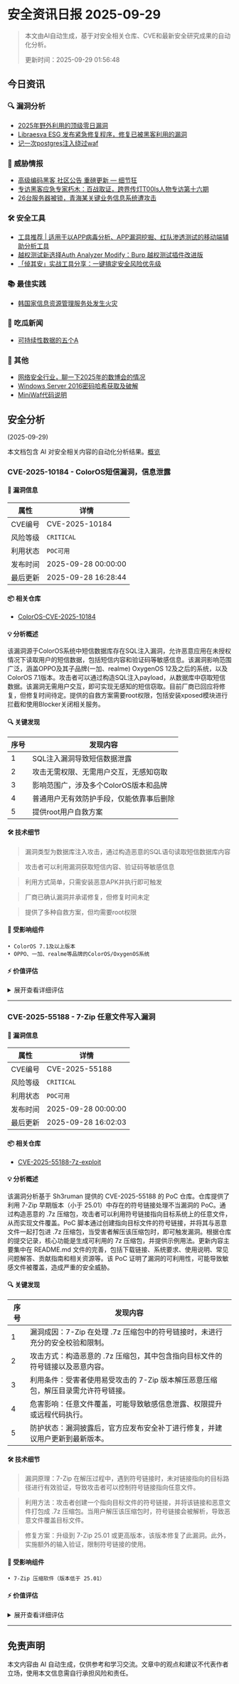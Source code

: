 
# 安全资讯日报 2025-09-29

> 本文由AI自动生成，基于对安全相关仓库、CVE和最新安全研究成果的自动化分析。
> 
> 更新时间：2025-09-29 01:56:48

<!-- more -->

## 今日资讯

### 🔍 漏洞分析

* [2025年野外利用的顶级零日漏洞](https://mp.weixin.qq.com/s?__biz=MzA5MzU5MzQzMA==&mid=2652118639&idx=2&sn=aaff3a81842b60dd7cc757dfc6dd17fa)
* [Libraesva ESG 发布紧急修复程序，修复已被黑客利用的漏洞](https://mp.weixin.qq.com/s?__biz=Mzg3ODY0NTczMA==&mid=2247493624&idx=1&sn=26ca6b0cc8815f0847b1d97c3512b551)
* [记一次postgres注入绕过waf](https://mp.weixin.qq.com/s?__biz=MzU2NDY2OTU4Nw==&mid=2247524073&idx=1&sn=27f3efd7d72fa0f1b44348ba5a59393d)

### 🎯 威胁情报

* [高级编码黑客 社区公告 重磅更新 — 细节狂](https://mp.weixin.qq.com/s?__biz=MzU5Njg5NzUzMw==&mid=2247491957&idx=1&sn=8983b900dde35ec3ef2f6971104c588b)
* [专访黑客应急专家朽木：百战取证，跨界传灯T00ls人物专访第十六期](https://mp.weixin.qq.com/s?__biz=MzI3Njc1MjcxMg==&mid=2247496464&idx=1&sn=b2cb96edba653ac28b3432ac8f3a2912)
* [26台服务器被锁，青海某关键业务信息系统遭攻击](https://mp.weixin.qq.com/s?__biz=Mzg2NjY2MTI3Mg==&mid=2247501845&idx=1&sn=e1408b9d8212e7910f6aa5f0481976de)

### 🛠️ 安全工具

* [工具推荐 | 适用于以APP病毒分析、APP漏洞挖掘、红队渗透测试的移动端辅助分析工具](https://mp.weixin.qq.com/s?__biz=MzkwNjczOTQwOA==&mid=2247495955&idx=1&sn=484dd3168fab8c4dbb19cf3bd602bf4a)
* [越权测试新选择Auth Analyzer Modify：Burp 越权测试插件改进版](https://mp.weixin.qq.com/s?__biz=Mzg3ODE2MjkxMQ==&mid=2247495116&idx=1&sn=be39b55678084e391c46a67d2c7b2b19)
* [「倬其安」实战工具分享：一键搞定安全风险优先级](https://mp.weixin.qq.com/s?__biz=Mzg3NTUzOTg3NA==&mid=2247516470&idx=1&sn=914bdab0530abe0871c00cf8026e2cb8)

### 📚 最佳实践

* [韩国家信息资源管理服务处发生火灾](https://mp.weixin.qq.com/s?__biz=MzA5MzU5MzQzMA==&mid=2652118639&idx=1&sn=4dad7b611deabbbe2925114ab18f07c1)

### 🍉 吃瓜新闻

* [可持续性数据的五个A](https://mp.weixin.qq.com/s?__biz=Mzg2NjY2MTI3Mg==&mid=2247501845&idx=2&sn=15daaf69a9f503f0ba1826e5728471c5)

### 📌 其他

* [网络安全行业，聊一下2025年的数博会的情况](https://mp.weixin.qq.com/s?__biz=MzUzNjkxODE5MA==&mid=2247494070&idx=1&sn=b6fb4edc57ceb8cc355e1b29265f17b0)
* [Windows Server 2016密码哈希获取及破解](https://mp.weixin.qq.com/s?__biz=MzA3NTc0MTA1Mg==&mid=2664712502&idx=1&sn=049b517c50301a04511988f8671b109d)
* [MiniWaf代码说明](https://mp.weixin.qq.com/s?__biz=MzkzODc1MTU4Mg==&mid=2247484401&idx=1&sn=ba1943feb20db8223e289e254a0539b7)

## 安全分析
(2025-09-29)

本文档包含 AI 对安全相关内容的自动化分析结果。[概览](https://blog.897010.xyz/c/today)


### CVE-2025-10184 - ColorOS短信漏洞，信息泄露

#### 📌 漏洞信息

| 属性 | 详情 |
|------|------|
| CVE编号 | CVE-2025-10184 |
| 风险等级 | `CRITICAL` |
| 利用状态 | `POC可用` |
| 发布时间 | 2025-09-28 00:00:00 |
| 最后更新 | 2025-09-28 16:28:44 |

#### 📦 相关仓库

- [ColorOS-CVE-2025-10184](https://github.com/yuuouu/ColorOS-CVE-2025-10184)

#### 💡 分析概述

该漏洞源于ColorOS系统中短信数据库存在SQL注入漏洞，允许恶意应用在未授权情况下读取用户的短信数据，包括短信内容和验证码等敏感信息。该漏洞影响范围广泛，涵盖OPPO及其子品牌(一加、realme) OxygenOS 12及之后的系统，以及ColorOS 7.1版本。攻击者可以通过构造SQL注入payload，从数据库中窃取短信数据。该漏洞无需用户交互，即可实现无感知的短信窃取。目前厂商已回应将修复，但修复时间待定。提供的自救方案需要root权限，包括安装xposed模块进行拦截和使用Blocker关闭相关服务。

#### 🔍 关键发现

| 序号 | 发现内容 |
|------|----------|
| 1 | SQL注入漏洞导致短信数据泄露 |
| 2 | 攻击无需权限、无需用户交互，无感知窃取 |
| 3 | 影响范围广，涉及多个ColorOS版本和品牌 |
| 4 | 普通用户无有效防护手段，仅能依靠事后删除 |
| 5 | 提供root用户自救方案 |

#### 🛠️ 技术细节

> 漏洞类型为数据库注入攻击，通过构造恶意的SQL语句读取短信数据库内容

> 攻击者可以利用漏洞获取短信内容、验证码等敏感信息

> 利用方式简单，只需安装恶意APK并执行即可触发

> 厂商已确认漏洞并承诺修复，但修复时间未定

> 提供了多种自救方案，但均需要root权限


#### 🎯 受影响组件

```
• ColorOS 7.1及以上版本
• OPPO、一加、realme等品牌的ColorOS/OxygenOS系统
```

#### ⚡ 价值评估

<details>
<summary>展开查看详细评估</summary>

该漏洞影响范围广，危害程度高，涉及用户隐私安全。利用难度低，且目前无有效防护手段，具有极高的实战威胁价值。虽然提供了自救方案，但需要root权限，增加了用户的使用门槛。
</details>

---

### CVE-2025-55188 - 7-Zip 任意文件写入漏洞

#### 📌 漏洞信息

| 属性 | 详情 |
|------|------|
| CVE编号 | CVE-2025-55188 |
| 风险等级 | `CRITICAL` |
| 利用状态 | `POC可用` |
| 发布时间 | 2025-09-28 00:00:00 |
| 最后更新 | 2025-09-28 16:02:03 |

#### 📦 相关仓库

- [CVE-2025-55188-7z-exploit](https://github.com/Sh3ruman/CVE-2025-55188-7z-exploit)

#### 💡 分析概述

该漏洞分析基于 Sh3ruman 提供的 CVE-2025-55188 的 PoC 仓库。仓库提供了利用 7-Zip 早期版本（小于 25.01）中存在的符号链接处理不当漏洞的 PoC。通过构造恶意的 .7z 压缩包，攻击者可以利用符号链接指向目标系统上的任意文件，从而实现文件覆盖。PoC 脚本通过创建指向目标文件的符号链接，并将其与恶意文件一起打包进 .7z 压缩包，当受害者解压该压缩包时，即可触发漏洞。根据仓库的提交记录，核心功能是生成可利用的 7z 压缩包，并提供示例用法。更新内容主要集中在 README.md 文件的完善，包括下载链接、系统要求、使用说明、常见问题解答、贡献指南和相关资源等。该 PoC 证明了漏洞的可利用性，可能导致敏感文件被覆盖，造成严重的安全威胁。

#### 🔍 关键发现

| 序号 | 发现内容 |
|------|----------|
| 1 | 漏洞成因：7-Zip 在处理 .7z 压缩包中的符号链接时，未进行充分的安全校验和限制。 |
| 2 | 攻击方式：构造恶意的 .7z 压缩包，其中包含指向目标文件的符号链接以及恶意内容。 |
| 3 | 利用条件：受害者使用易受攻击的 7-Zip 版本解压恶意压缩包，解压目录需允许符号链接。 |
| 4 | 危害影响：任意文件覆盖，可能导致敏感信息泄露、权限提升或远程代码执行。 |
| 5 | 防护状态：漏洞披露后，官方应发布安全补丁进行修复，并建议用户更新到最新版本。 |

#### 🛠️ 技术细节

> 漏洞原理：7-Zip 在解压过程中，遇到符号链接时，未对链接指向的目标路径进行有效验证，导致攻击者可以控制符号链接指向任意文件。

> 利用方法：攻击者创建一个指向目标文件的符号链接，并将该链接和恶意文件打包成 .7z 压缩包。当用户解压该压缩包时，符号链接会被解析，导致恶意文件覆盖目标文件。

> 修复方案：升级到 7-Zip 25.01 或更高版本，该版本修复了此漏洞。此外，实施额外的输入验证，限制符号链接的使用。


#### 🎯 受影响组件

```
• 7-Zip 压缩软件（版本低于 25.01）
```

#### ⚡ 价值评估

<details>
<summary>展开查看详细评估</summary>

该漏洞属于远程任意文件写入，结合利用方式，攻击者能够控制目标系统上的文件内容，从而实现提权，敏感信息窃取等恶意行为，威胁等级极高。
</details>

---


## 免责声明
本文内容由 AI 自动生成，仅供参考和学习交流。文章中的观点和建议不代表作者立场，使用本文信息需自行承担风险和责任。
